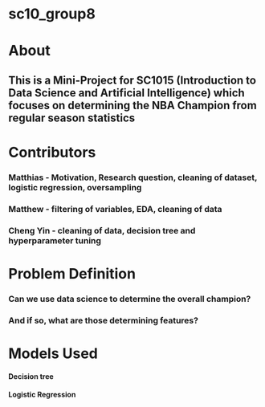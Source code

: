 # sc10_group8
# About
## This is a Mini-Project for SC1015 (Introduction to Data Science and Artificial Intelligence) which focuses on determining the NBA Champion from regular season statistics



# Contributors
### Matthias - Motivation, Research question, cleaning of dataset, logistic regression, oversampling
### Matthew - filtering of variables, EDA, cleaning of data
### Cheng Yin - cleaning of data, decision tree and hyperparameter tuning


# Problem Definition
### Can we use data science to determine the overall champion? 
### And if so, what are those determining features?

#

# Models Used
#### Decision tree
#### Logistic Regression





